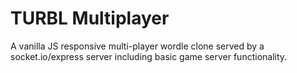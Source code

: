 # TURBL Multiplayer

A vanilla JS responsive multi-player wordle clone served by a socket.io/express server including basic game server functionality.
